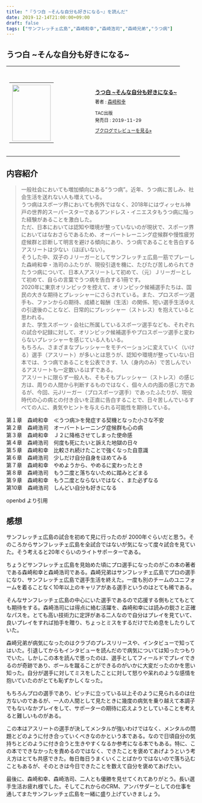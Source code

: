 ```yaml
---
title: "『うつ白 ~そんな自分も好きになる~』を読んだ"
date: 2019-12-14T21:00:00+09:00
draft: false
tags: ["サンフレッチェ広島","森崎和幸","森崎浩司","森崎兄弟","うつ病"]
---
```


## うつ白 ~そんな自分も好きになる~

<div class="booklog_html"><table><tr><td class="booklog_html_image"><div style="background:url(https://booklog.jp/common/buildhtml/wood/images/top.gif) no-repeat right;width:200px;height:25px;"></div><table cellpadding="0" cellspacing="0" border="0" width="200"><tr><td background="https://booklog.jp/common/buildhtml/wood/images/main.gif" height="160" style="vertical-align:bottom;text-align:center;line-height:0;"><a href="https://www.amazon.co.jp/dp/4813287786?tag=gennei-22&linkCode=ogi&th=1&psc=1" target="_blank"><img src="https://m.media-amazon.com/images/I/41mRo4LPLSL._SL160_.jpg" width="102" height="150" style="border:0;border-radius:0;" /></a></td></tr></table><div style="background:url(https://booklog.jp/common/buildhtml/wood/images/bottom.gif) no-repeat;width:200px;height:15px;"></div></td><td class="booklog_html_info" style="padding-left:20px;"><div class="booklog_html_title" style="margin-bottom:10px;font-size:14px;font-weight:bold;"><a href="https://www.amazon.co.jp/dp/4813287786?tag=gennei-22&linkCode=ogi&th=1&psc=1" target="_blank">うつ白 ~そんな自分も好きになる~</a></div><div style="margin-bottom:10px;"><div class="booklog_html_author" style="margin-bottom:15px;font-size:12px;line-height:1.2em">著者 : <a href="https://booklog.jp/author/%E6%A3%AE%EF%A8%91%E5%92%8C%E5%B9%B8" target="_blank">森﨑和幸</a></div><div class="booklog_html_manufacturer" style="margin-bottom:5px;font-size:12px;line-height:1.2em">TAC出版</div><div class="booklog_html_release" style="font-size:12px;line-height:1.2em">発売日 : 2019-11-29</div></div><div class="booklog_html_link_amazon"><a href="https://booklog.jp/item/1/4813287786" style="font-size:12px;" target="_blank">ブクログでレビューを見る»</a></div></td></tr></table></div>

<!--more-->

## 内容紹介

>一般社会においても増加傾向にある“うつ病”。近年、うつ病に苦しみ、社会生活を送れない人も増えている。  
うつ病はスポーツ界においても例外ではなく、2018年にはヴィッセル神戸の世界的スーパースターであるアンドレス・イニエスタもうつ病に陥った経験があることを激白した。  
ただ、日本においては認知や環境が整っていないのが現状で、スポーツ界においてはなおさらであるため、オーバートレーニング症候群や慢性疲労症候群と診断して明言を避ける傾向にあり、うつ病であることを告白するアスリートは少ない（ほぼいない）。  
そうした中、双子のＪリーガーとしてサンフレッチェ広島一筋でプレーした森﨑和幸・浩司のふたりが、現役引退を機に、たびたび苦しめられてきたうつ病について、日本人アスリートして初めて、（元）Ｊリーガーとして初めて、自らの言葉でうつ病を告白する1冊です。  
2020年に東京オリンピックを控えて、オリンピック候補選手たちは、国民の大きな期待とプレッシャーにさらされている。また、プロスポーツ選手も、ファンからの期待、成績と報酬（生活）の関係、短い選手生活ゆえの引退後のことなど、日常的にプレッシャー（ストレス）を抱えていると思われる。  
また、学生スポーツ・会社に所属しているスポーツ選手なども、それぞれの試合や記録に対して、オリンピック候補選手やプロスポーツ選手と変わらないプレッシャーを感じている人もいる。  
もちろん、さまざまなプレッシャーをモチベーションに変えていく（いける）選手（アスリート）が多いとは思うが、認知や環境が整っていない日本では、うつ病であることを公表できす、1人（身内のみ）で苦しんでいるアスリートも一定数いるはずである。  
アスリートに限らず一般人も、そもそもプレッシャー（ストレス）の感じ方は、周りの人間から判断するものではなく、個々人の内面の感じ方であるが、今回、元Jリーガー（プロスポーツ選手）であったふたりが、現役時代の心の病との付き合いを正直に告白することで、日々苦しんでいるすべての人に、勇気やヒントを与えられる可能性を期待している。
>
第１章　森﨑和幸　≪うつ病≫を発症する契機となった小さな不安  
第２章　森﨑浩司　オーバートレーニング症候群も心の病  
第３章　森﨑和幸　Ｊ２に降格させてしまった使命感  
第４章　森﨑浩司　何度も死にたいと訴えた地獄の日々  
第５章　森﨑和幸　比較され続けたことで強くなった自意識  
第６章　森﨑浩司　少しだけ自分自身をほめてみる  
第７章　森﨑和幸　やめようから、やめるに変わったとき  
第８章　森﨑浩司　もう二度と落ちないために踏みとどまる  
第９章　森﨑和幸　もう二度とならないではなく、また必ずなる  
第10章　森﨑浩司　しんどい自分も好きになる

openbd より引用

## 感想

サンフレッチェ広島の試合を初めて見に行ったのが 2000年ぐらいだと思う。そのころからサンフレッチェ広島を全試合ではないが気になって度々試合を見ていた。そう考えると20年ぐらいのライトサポーターである。

ちょうどサンフレッチェ広島を見始めた頃にプロ選手になったのがこの本の著者である森崎和幸と森崎浩司である。森崎兄弟はサンフレッチェ広島でプロの選手になり、サンフレッチェ広島で選手生活を終えた。一度も別のチームのユニフォームを着ることなく10年以上のキャリアがある選手というのはとても稀である。

そんなサンフレッチェ広島の中心にいた選手であるので応援する側もとてもとても期待をする。森崎浩司には得点に絡む活躍を、森崎和幸には読みの鋭さと正確なパスを。とても高い技術力に定評がある二人なので自分はプレイを見ていて、良いプレイをすれば拍手を贈り、ちょっとミスをするだけでため息をしたりしていた。

森崎兄弟が病気になったのはクラブのプレスリリースや、インタビューで知ってはいた。引退してからもインタビューを読んだので病気については知ったつもりでいた。しかしこの本を読んで思ったのは、選手としてフィールドでプレイできるのが奇跡であり、ボールを蹴ることができるのがいかに大変だったのかを思い知った。自分が選手に対してミスをしたことに対して怒りや呆れのような感情を抱いていたのがとても恥ずかしくなった。

もちろんプロの選手であり、ピッチに立っている以上そのように見られるのは仕方ないのであるが、一人の人間として見たときに幾度の病気を乗り越えて本調子でもないなかプレイをして、サポーターの期待に応えようとしていることを考えると難しいものがある。

この本はアスリートの選手が決してメンタルが強いわけではなく、メンタルの問題とどのように付き合っていくべきなのかという本である。なので日頃自分の気持ちとどのように付き合うと生きやすくなるか参考になる本でもある。特に、この本でできなかったを責めるのではなく、できたことを褒めてあげようという考え方はとても共感できた。毎日毎日うまくいくことばかりではないので落ち込むこともあるが、そのときは今日できたことを数えて自分を褒めてあげたい。

最後に、森崎和幸、森崎浩司、二人とも優勝を見せてくれてありがとう。長い選手生活お疲れ様でした。そしてこれからのCRM、アンバサダーとしての仕事を通してまたサンフレッチェ広島を一緒に盛り上げていきましょう。
